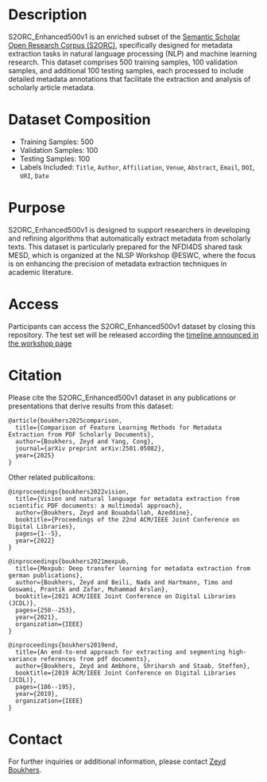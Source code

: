 # Description 

S2ORC_Enhanced500v1 is an enriched subset of the [Semantic Scholar Open Research Corpus (S2ORC)](https://github.com/allenai/s2orc), specifically designed for metadata extraction tasks in natural language processing (NLP) and machine learning research. This dataset comprises 500 training samples, 100 validation samples, and additional 100 testing samples, each processed to include detailed metadata annotations that facilitate the extraction and analysis of scholarly article metadata.

# Dataset Composition
* Training Samples: 500
* Validation Samples: 100
* Testing Samples: 100
* Labels Included: `Title`, `Author`, `Affiliation`, `Venue`, `Abstract`, `Email`, `DOI`, `URI`, `Date`

# Purpose
S2ORC_Enhanced500v1 is designed to support researchers in developing and refining algorithms that automatically extract metadata from scholarly texts. This dataset is particularly prepared for the NFDI4DS shared task MESD, which is organized at the NLSP Workshop @ESWC, where the focus is on enhancing the precision of metadata extraction techniques in academic literature.

# Access
Participants can access the S2ORC_Enhanced500v1 dataset by closing this repository. The test set will be released according the [timeline announced in the workshop page](https://nfdi4ds.github.io/nslp2025/docs/mesd_shared_task.html)

# Citation
Please cite the S2ORC_Enhanced500v1 dataset in any publications or presentations that derive results from this dataset:
```
@article{boukhers2025comparison,
  title={Comparison of Feature Learning Methods for Metadata Extraction from PDF Scholarly Documents},
  author={Boukhers, Zeyd and Yang, Cong},
  journal={arXiv preprint arXiv:2501.05082},
  year={2025}
}
```
Other related publicaitons: 

```
@inproceedings{boukhers2022vision,
  title={Vision and natural language for metadata extraction from scientific PDF documents: a multimodal approach},
  author={Boukhers, Zeyd and Bouabdallah, Azeddine},
  booktitle={Proceedings of the 22nd ACM/IEEE Joint Conference on Digital Libraries},
  pages={1--5},
  year={2022}
}
```

```
@inproceedings{boukhers2021mexpub,
  title={Mexpub: Deep transfer learning for metadata extraction from german publications},
  author={Boukhers, Zeyd and Beili, Nada and Hartmann, Timo and Goswami, Prantik and Zafar, Muhammad Arslan},
  booktitle={2021 ACM/IEEE Joint Conference on Digital Libraries (JCDL)},
  pages={250--253},
  year={2021},
  organization={IEEE}
}
```

```
@inproceedings{boukhers2019end,
  title={An end-to-end approach for extracting and segmenting high-variance references from pdf documents},
  author={Boukhers, Zeyd and Ambhore, Shriharsh and Staab, Steffen},
  booktitle={2019 ACM/IEEE Joint Conference on Digital Libraries (JCDL)},
  pages={186--195},
  year={2019},
  organization={IEEE}
}
```

# Contact
For further inquiries or additional information, please contact [Zeyd Boukhers](zeyd.boukhers@fit.fraunhofer.de).



